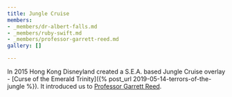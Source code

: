 ```yaml
---
title: Jungle Cruise
members:
- _members/dr-albert-falls.md
- _members/ruby-swift.md
- _members/professor-garrett-reed.md
gallery: []

---
```

In 2015 Hong Kong Disneyland created a S.E.A. based Jungle Cruise overlay - [Curse of the Emerald Trinity]({% post_url 2019-05-14-terrors-of-the-jungle %}). It introduced us to [Professor Garrett Reed](/sea/members/professor-garret-reed).